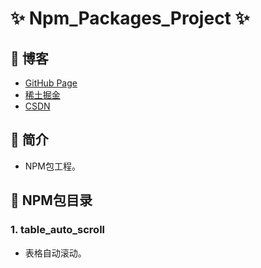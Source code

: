 # ✨ Npm_Packages_Project ✨

## 🍬 博客

- [GitHub Page](https://yuziikuko.github.io/)
- [稀土掘金](https://juejin.cn/post/7209928548601610296)
- [CSDN](http://t.csdn.cn/WwqGp)

## 🍮 简介

- NPM包工程。

## 🍫 NPM包目录

### 1. table_auto_scroll

- 表格自动滚动。
